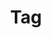 ---
layout: pattern
categories: [patterns, tag]
title: Tag
type: [sub-nav-item]
permalink: /patterns/tag/
variations: true
overview: Lorem ipsum dolor sit amet, consectetur adipiscing elit, sed do eiusmod tempor incididunt ut labore et dolore magna aliqua. Interdum velit euismod in pellentesque. 
description: |
    
usa-link: "https://designsystem.digital.gov/components/tag/"
specification: |
#spec:
tags:
 - text: DEFAULT
   type: 
### options: if blank, default size tag is applied
yml: |
  
  tags:
  - text: DEFAULT
    type: 
      ### type options: 
        ### big

jekyll: |

  "{% include patterns/tag/tag.md %}"
### Paths to view design and code... 
## designimg: can be used to show an image of the design until a coded version can be created. The htmlpath & csspath should be located in the pattens folder. Read more about creating coded components in /docs/creating-patterns 
# designimg: 

htmlpath: patterns/tag/tag.md
csspath: patterns/tag/index.scss
---